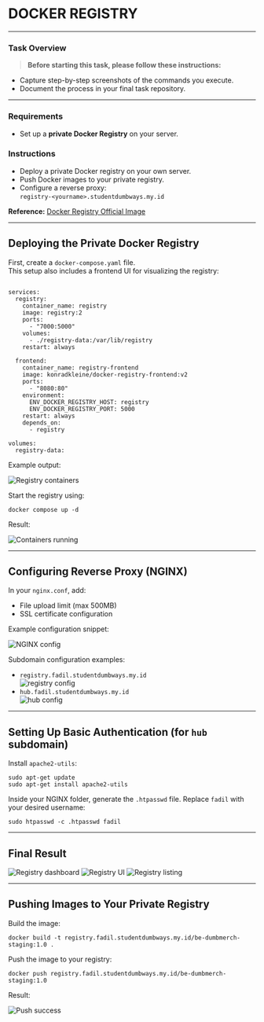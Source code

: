 # DOCKER REGISTRY

---

### Task Overview

> **Before starting this task, please follow these instructions:**
- Capture step-by-step screenshots of the commands you execute.
- Document the process in your final task repository.

---

### Requirements
- Set up a **private Docker Registry** on your server.

### Instructions

- Deploy a private Docker registry on your own server.
- Push Docker images to your private registry.
- Configure a reverse proxy:  
  `registry-<yourname>.studentdumbways.my.id`

**Reference:** [Docker Registry Official Image](https://hub.docker.com/_/registry)

---

## Deploying the Private Docker Registry

First, create a `docker-compose.yaml` file.  
This setup also includes a frontend UI for visualizing the registry:

```

services:
  registry:
    container_name: registry
    image: registry:2
    ports:
      - "7000:5000"
    volumes:
      - ./registry-data:/var/lib/registry
    restart: always

  frontend:
    container_name: registry-frontend
    image: konradkleine/docker-registry-frontend:v2
    ports:
      - "8080:80"
    environment:
      ENV_DOCKER_REGISTRY_HOST: registry
      ENV_DOCKER_REGISTRY_PORT: 5000
    restart: always
    depends_on:
      - registry

volumes:
  registry-data:
```

Example output:

![Registry containers](https://github.com/fadil05me/devops20-dumbways-AhmadFadillah/assets/45775729/7d406c56-6ebe-4a94-8726-63a0e63c2c16)

Start the registry using:

```
docker compose up -d
```

Result:

![Containers running](https://github.com/fadil05me/devops20-dumbways-AhmadFadillah/assets/45775729/2d730607-2a84-4175-a8fe-e84225574fb5)

---

## Configuring Reverse Proxy (NGINX)

In your `nginx.conf`, add:
- File upload limit (max 500MB)
- SSL certificate configuration

Example configuration snippet:

![NGINX config](https://github.com/fadil05me/devops20-dumbways-AhmadFadillah/assets/45775729/ed5b3940-2fce-4fa2-898a-885af445fccd)

Subdomain configuration examples:
- `registry.fadil.studentdumbways.my.id`  
  ![registry config](https://github.com/fadil05me/devops20-dumbways-AhmadFadillah/assets/45775729/483d1297-ef46-4d8c-8a75-80ff8efaf188)
- `hub.fadil.studentdumbways.my.id`  
  ![hub config](https://github.com/fadil05me/devops20-dumbways-AhmadFadillah/assets/45775729/7a4da88d-0093-41c7-aad2-9a2c8e376554)

---

## Setting Up Basic Authentication (for `hub` subdomain)

Install `apache2-utils`:

```
sudo apt-get update
sudo apt-get install apache2-utils
```

Inside your NGINX folder, generate the `.htpasswd` file. Replace `fadil` with your desired username:

```
sudo htpasswd -c .htpasswd fadil
```

---

## Final Result

![Registry dashboard](https://github.com/fadil05me/devops20-dumbways-AhmadFadillah/assets/45775729/3471629e-ed27-43a8-945b-bc4eb212b17a)
![Registry UI](https://github.com/fadil05me/devops20-dumbways-AhmadFadillah/assets/45775729/51bc6a58-760d-40ed-9f2b-0004d9726754)
![Registry listing](https://github.com/fadil05me/devops20-dumbways-AhmadFadillah/assets/45775729/56e74c9f-7db0-4528-a8d3-93d55bde5033)

---

## Pushing Images to Your Private Registry

Build the image:

```
docker build -t registry.fadil.studentdumbways.my.id/be-dumbmerch-staging:1.0 .
```

Push the image to your registry:

```
docker push registry.fadil.studentdumbways.my.id/be-dumbmerch-staging:1.0
```

Result:

![Push success](https://github.com/fadil05me/devops20-dumbways-AhmadFadillah/assets/45775729/bb02f0ff-4bb0-4d65-bc72-bb833f22dee8)
